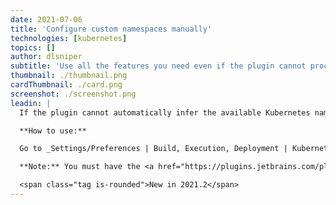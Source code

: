 ```yaml
---
date: 2021-07-06
title: 'Configure custom namespaces manually'
technologies: [kubernetes]
topics: []
author: dlsniper
subtitle: 'Use all the features you need even if the plugin cannot process the namespaces automatically'
thumbnail: ./thumbnail.png
cardThumbnail: ./card.png
screenshot: ./screenshot.png
leadin: |
  If the plugin cannot automatically infer the available Kubernetes namespaces, now you can configure them manually. This will solve the problem when the user does not have the required permissions to perform namespace listing.

  **How to use:**

  Go to _Settings/Preferences | Build, Execution, Deployment | Kubernetes_ and configure the namespace in the corresponding section.

  **Note:** You must have the <a href="https://plugins.jetbrains.com/plugin/10485-kubernetes">Kubernetes plugin</a> provided by JetBrains installed for this action to work.

  <span class="tag is-rounded">New in 2021.2</span>
---
```

